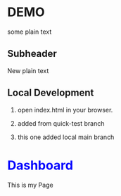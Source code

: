 # DEMO

some plain text


## Subheader


New plain text

## Local Development

1. open index.html in your browser.

2. added from quick-test branch

3. this one added local main branch


<h1 style="color:blue;">
      Dashboard
</h1>

<section>
      <div>
            <p>
            This is my Page</p>
      </div>
</section>
